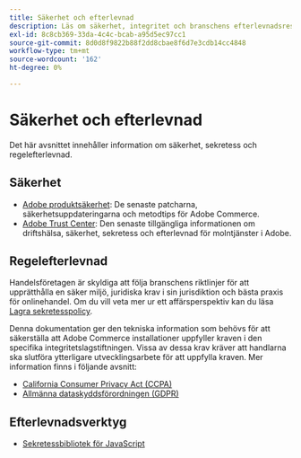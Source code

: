 ```yaml
---
title: Säkerhet och efterlevnad
description: Läs om säkerhet, integritet och branschens efterlevnadsresurser för ditt Adobe Commerce- eller Magento Open Source-projekt.
exl-id: 8c8cb369-33da-4c4c-bcab-a95d5ec97cc1
source-git-commit: 8d0d8f9822b88f2dd8cbae8f6d7e3cdb14cc4848
workflow-type: tm+mt
source-wordcount: '162'
ht-degree: 0%

---
```


# Säkerhet och efterlevnad

Det här avsnittet innehåller information om säkerhet, sekretess och regelefterlevnad.

## Säkerhet

- [Adobe produktsäkerhet](https://helpx.adobe.com/security.html): De senaste patcharna, säkerhetsuppdateringarna och metodtips för Adobe Commerce.
- [Adobe Trust Center](https://www.adobe.com/trust.html): Den senaste tillgängliga informationen om driftshälsa, säkerhet, sekretess och efterlevnad för molntjänster i Adobe.

## Regelefterlevnad

Handelsföretagen är skyldiga att följa branschens riktlinjer för att upprätthålla en säker miljö, juridiska krav i sin jurisdiktion och bästa praxis för onlinehandel. Om du vill veta mer ur ett affärsperspektiv kan du läsa [Lagra sekretesspolicy](https://experienceleague.adobe.com/docs/commerce-admin/start/compliance/privacy/privacy-policy.html).

Denna dokumentation ger den tekniska information som behövs för att säkerställa att Adobe Commerce installationer uppfyller kraven i den specifika integritetslagstiftningen. Vissa av dessa krav kräver att handlarna ska slutföra ytterligare utvecklingsarbete för att uppfylla kraven. Mer information finns i följande avsnitt:

- [California Consumer Privacy Act (CCPA)](privacy/ccpa.md)
- [Allmänna dataskyddsförordningen (GDPR)](privacy/gdpr.md)

## Efterlevnadsverktyg

- [Sekretessbibliotek för JavaScript](privacy/javascript-library.md)
